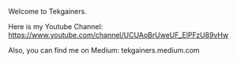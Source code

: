 Welcome to Tekgainers.

Here is my Youtube Channel: https://www.youtube.com/channel/UCUAoBrUweUF_ElPFzU89vHw

Also, you can find me on Medium: tekgainers.medium.com
